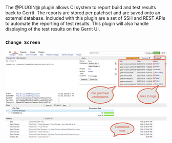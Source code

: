 The @PLUGIN@ plugin allows CI system to report build and test results back to
Gerrit. The reports are stored per patchset and are saved onto an external
database.  Included with this plugin are a set of SSH and REST APIs to automate
the reporting of test results.  This plugin will also handle displaying of the
test results on the Gerrit UI.

### `Change Screen`
![PreferencesScreenshot](images/change_screen_builds.png)

